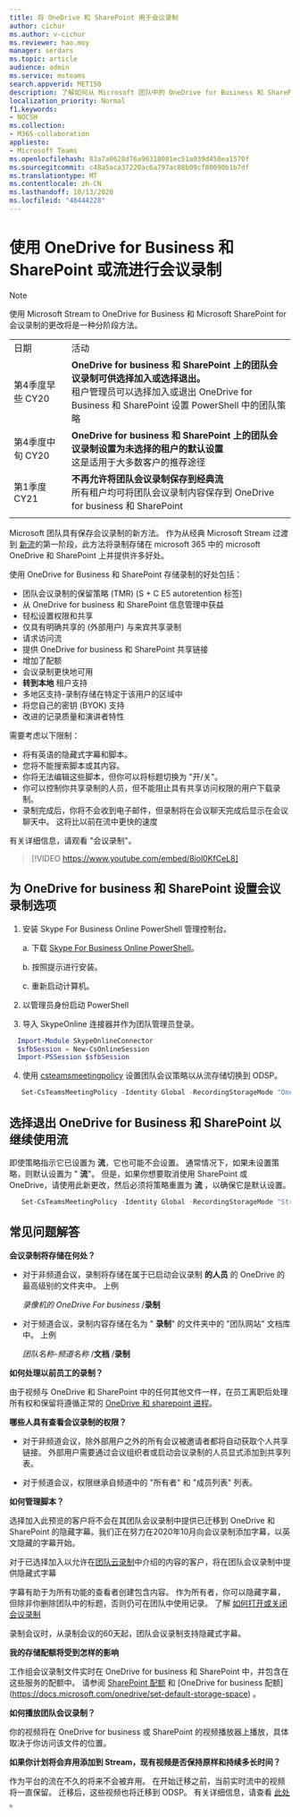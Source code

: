 ```yaml
---
title: 将 OneDrive 和 SharePoint 用于会议录制
author: cichur
ms.author: v-cichur
ms.reviewer: hao.moy
manager: serdars
ms.topic: article
audience: admin
ms.service: msteams
search.appverid: MET150
description: 了解如何从 Microsoft 团队中的 OneDrive for Business 和 SharePoint 会议录制存储切换到 OneDrive for Business 和 SharePoint 会议录制。
localization_priority: Normal
f1.keywords:
- NOCSH
ms.collection:
- M365-collaboration
appliesto:
- Microsoft Teams
ms.openlocfilehash: 83a7a0628d76a96318081ec51a039d458ea1570f
ms.sourcegitcommit: c48a5aca37220ac6a797ac88b09cf80090b1b7df
ms.translationtype: MT
ms.contentlocale: zh-CN
ms.lasthandoff: 10/13/2020
ms.locfileid: "48444228"
---
```

# <a name="use-onedrive-for-business-and-sharepoint-or-stream-for-meeting-recordings"></a>使用 OneDrive for Business 和 SharePoint 或流进行会议录制

> [!Note]
> 使用 Microsoft Stream to OneDrive for Business 和 Microsoft SharePoint for 会议录制的更改将是一种分阶段方法。

|||
|---|-----------------|
|日期|活动|
|第4季度早些 CY20|**OneDrive for business 和 SharePoint 上的团队会议录制可供选择加入或选择退出。**<br> 租户管理员可以选择加入或退出 OneDrive for Business 和 SharePoint 设置 PowerShell 中的团队策略|
|第4季度中旬 CY20|**OneDrive for business 和 SharePoint 上的团队会议录制设置为未选择的租户的默认设置**<br> 这是适用于大多数客户的推荐途径|
第1季度 CY21|**不再允许将团队会议录制保存到经典流**<br>所有租户均可将团队会议录制内容保存到 OneDrive for business 和 SharePoint|
|||

Microsoft 团队具有保存会议录制的新方法。 作为从经典 Microsoft Stream 过渡到 [新流](https://docs.microsoft.com/stream/streamnew/new-stream)的第一阶段，此方法将录制存储在 microsoft 365 中的 microsoft OneDrive 和 SharePoint 上并提供许多好处。

使用 OneDrive for Business 和 SharePoint 存储录制的好处包括：

- 团队会议录制的保留策略 (TMR)  (S + C E5 autoretention 标签) 
- 从 OneDrive for business 和 SharePoint 信息管理中获益
- 轻松设置权限和共享
- 仅具有明确共享的 (外部用户) 与来宾共享录制
- 请求访问流
- 提供 OneDrive for business 和 SharePoint 共享链接
- 增加了配额
- 会议录制更快地可用
- **转到本地** 租户支持
- 多地区支持-录制存储在特定于该用户的区域中
- 将您自己的密钥 (BYOK) 支持
- 改进的记录质量和演讲者特性

需要考虑以下限制：

- 将有英语的隐藏式字幕和脚本。
- 您将不能搜索脚本或其内容。
- 你将无法编辑这些脚本，但你可以将标题切换为 "开/关"。
- 你可以控制你共享录制的人员，但不能阻止具有共享访问权限的用户下载录制。
- 录制完成后，你将不会收到电子邮件，但录制将在会议聊天完成后显示在会议聊天中。 这将比以前在流中更快的速度

有关详细信息，请观看 "会议录制"。

> [!VIDEO https://www.youtube.com/embed/8iol0KfCeL8]

## <a name="set-up-the-meeting-recording-option-for-onedrive-for-business-and-sharepoint"></a>为 OneDrive for business 和 SharePoint 设置会议录制选项

1. 安装 Skype For Business Online PowerShell 管理控制台。

    a. 下载 [Skype For Business Online PowerShell](https://docs.microsoft.com/microsoft-365/enterprise/manage-skype-for-business-online-with-microsoft-365-powershell?view=o365-worldwide)。

    b. 按照提示进行安装。

    c. 重新启动计算机。

2. 以管理员身份启动 PowerShell

3. 导入 SkypeOnline 连接器并作为团队管理员登录。

```PowerShell
  Import-Module SkypeOnlineConnector
  $sfbSession = New-CsOnlineSession
  Import-PSSession $sfbSession
```

4. 使用 [csteamsmeetingpolicy](https://docs.microsoft.com/powershell/module/skype/set-csteamsmeetingpolicy?view=skype-ps) 设置团队会议策略以从流存储切换到 ODSP。

```PowerShell
   Set-CsTeamsMeetingPolicy -Identity Global -RecordingStorageMode "OneDriveForBusiness"
```

## <a name="opt-out-of-onedrive-for-business-and-sharepoint-to-continue-using-stream"></a>选择退出 OneDrive for Business 和 SharePoint 以继续使用流

即使策略指示它已设置为 **流**，它也可能不会设置。 通常情况下，如果未设置策略，则默认设置为 " **流**"。 但是，如果你想要取消使用 SharePoint 或 OneDrive，请使用此新更改，然后必须将策略重置为 **流** ，以确保它是默认设置。

```PowerShell
   Set-CsTeamsMeetingPolicy -Identity Global -RecordingStorageMode "Stream"
```

## <a name="frequently-asked-questions"></a>常见问题解答

**会议录制将存储在何处？**

- 对于非频道会议，录制将存储在属于已启动会议录制 **的人员** 的 OneDrive 的最高级别的文件夹中。 上例

  <i>录像机的 OneDrive For business</i> /**录制**

- 对于频道会议，录制内容存储在名为 " **录制**" 的文件夹中的 "团队网站" 文档库中。 上例

  <i>团队名称-频道名称</i> /**文档** /**录制**

**如何处理以前员工的录制？**

由于视频与 OneDrive 和 SharePoint 中的任何其他文件一样，在员工离职后处理所有权和保留将遵循正常的 [OneDrive 和 sharepoint 进程]( https://docs.microsoft.com/onedrive/retention-and-deletion#the-onedrive-deletion-process)。

**哪些人具有查看会议录制的权限？**

- 对于非频道会议，除外部用户之外的所有会议被邀请者都将自动获取个人共享链接。 外部用户需要通过会议组织者或启动会议录制的人员显式添加到共享列表。

- 对于频道会议，权限继承自频道中的 "所有者" 和 "成员列表" 列表。

**如何管理脚本？**

选择加入此预览的客户将不会在其团队会议录制中提供已迁移到 OneDrive 和 SharePoint 的隐藏字幕。我们正在努力在2020年10月向会议录制添加字幕，以英文隐藏的字幕开始。

对于已选择加入以允许在[团队云录制](cloud-recording.md)中介绍的内容的客户，将在团队会议录制中提供隐藏式字幕

字幕有助于为所有功能的查看者创建包含内容。 作为所有者，你可以隐藏字幕，但除非你删除团队中的标题，否则仍可在团队中使用记录。 了解 [如何打开或关闭会议录制](cloud-recording.md#set-up-teams-cloud-meeting-recording-for-users-in-your-organization)

录制会议时，从录制会议的60天起，团队会议录制支持隐藏式字幕。

**我的存储配额将受到怎样的影响**

工作组会议录制文件实时在 OneDrive for business 和 SharePoint 中，并包含在这些服务的配额中。 请参阅 [SharePoint 配额](https://docs.microsoft.com/sharepoint/sites/plan-site-maintenance-and-management#quotas) 和 [OneDrive for business 配额] (https://docs.microsoft.com/onedrive/set-default-storage-space) 。

**如何播放团队会议录制？**

你的视频将在 OneDrive for business 或 SharePoint 的视频播放器上播放，具体取决于你访问该文件的位置。

**如果你计划将会弃用添加到 Stream，现有视频是否保持原样和持续多长时间？**

作为平台的流在不久的将来不会被弃用。 在开始迁移之前，当前实时流中的视频将一直保留。 迁移后，这些视频也将迁移到 ODSP。 有关详细信息，请查看 [此处](https://docs.microsoft.com/stream/streamnew/classic-migration) 。
